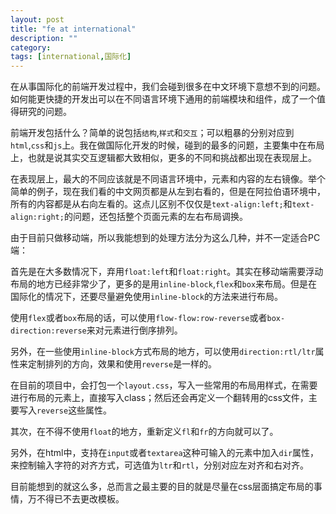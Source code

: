 ```yaml
---
layout: post
title: "fe at international"
description: ""
category: 
tags: [international,国际化]
---
```


在从事国际化的前端开发过程中，我们会碰到很多在中文环境下意想不到的问题。如何能更快捷的开发出可以在不同语言环境下通用的前端模块和组件，成了一个值得研究的问题。

前端开发包括什么？简单的说包括`结构`,`样式`和`交互`；可以粗暴的分别对应到`html`,`css`和`js`上。我在做国际化开发的时候，碰到的最多的问题，主要集中在布局上，也就是说其实交互逻辑都大致相似，更多的不同和挑战都出现在表现层上。

在表现层上，最大的不同应该就是不同语言环境中，元素和内容的左右镜像。举个简单的例子，现在我们看的中文网页都是从左到右看的，但是在阿拉伯语环境中，所有的内容都是从右向左看的。这点儿区别不仅仅是`text-align:left;`和`text-align:right;`的问题，还包括整个页面元素的左右布局调换。

由于目前只做移动端，所以我能想到的处理方法分为这么几种，并不一定适合PC端：

首先是在大多数情况下，弃用`float:left`和`float:right`。其实在移动端需要浮动布局的地方已经非常少了，更多的是用`inline-block`,`flex`和`box`来布局。但是在国际化的情况下，还要尽量避免使用`inline-block`的方法来进行布局。

使用`flex`或者`box`布局的话，可以使用`flow-flow:row-reverse`或者`box-direction:reverse`来对元素进行倒序排列。

另外，在一些使用`inline-block`方式布局的地方，可以使用`direction:rtl/ltr`属性来定制排列的方向，效果和使用`reverse`是一样的。

在目前的项目中，会打包一个`layout.css`，写入一些常用的布局用样式，在需要进行布局的元素上，直接写入class；然后还会再定义一个翻转用的css文件，主要写入`reverse`这些属性。

其次，在不得不使用`float`的地方，重新定义`fl`和`fr`的方向就可以了。

另外，在html中，支持在`input`或者`textarea`这种可输入的元素中加入`dir`属性，来控制输入字符的对齐方式，可选值为`ltr`和`rtl`，分别对应左对齐和右对齐。

目前能想到的就这么多，总而言之最主要的目的就是尽量在css层面搞定布局的事情，万不得已不去更改模板。


